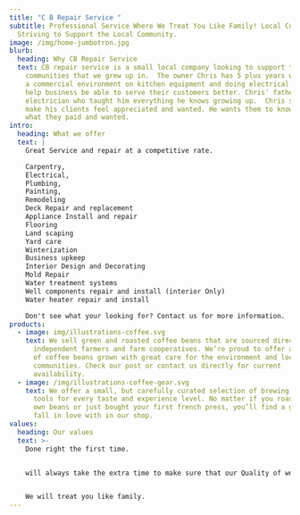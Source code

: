 ```yaml
---
title: "C B Repair Service "
subtitle: Professional Service Where We Treat You Like Family! Local Company
  Striving to Support the Local Community.
image: /img/home-jumbotron.jpg
blurb:
  heading: Why CB Repair Service
  text: CB repair service is a small local company looking to support the
    communities that we grew up in.  The owner Chris has 5 plus years working in
    a commercial environment on kitchen equipment and doing electrical work to
    help business be able to serve their customers better. Chris' father was an
    electrician who taught him everything he knows growing up.  Chris strives to
    make his clients feel appreciated and wanted. He wants them to know they got
    what they paid and wanted.
intro:
  heading: What we offer
  text: |
    Great Service and repair at a competitive rate. 

    Carpentry, 
    Electrical, 
    Plumbing, 
    Painting,  
    Remodeling
    Deck Repair and replacement
    Appliance Install and repair  
    Flooring 
    Land scaping 
    Yard care 
    Winterization 
    Business upkeep 
    Interior Design and Decorating
    Mold Repair 
    Water treatment systems 
    Well components repair and install (interior Only)
    Water heater repair and install 

    Don't see what your looking for? Contact us for more information. 
products:
  - image: img/illustrations-coffee.svg
    text: We sell green and roasted coffee beans that are sourced directly from
      independent farmers and farm cooperatives. We’re proud to offer a variety
      of coffee beans grown with great care for the environment and local
      communities. Check our post or contact us directly for current
      availability.
  - image: /img/illustrations-coffee-gear.svg
    text: We offer a small, but carefully curated selection of brewing gear and
      tools for every taste and experience level. No matter if you roast your
      own beans or just bought your first french press, you’ll find a gadget to
      fall in love with in our shop.
values:
  heading: Our values
  text: >-
    Done right the first time. 


    will always take the extra time to make sure that our Quality of work is the best. 


    We will treat you like family.
---
```

